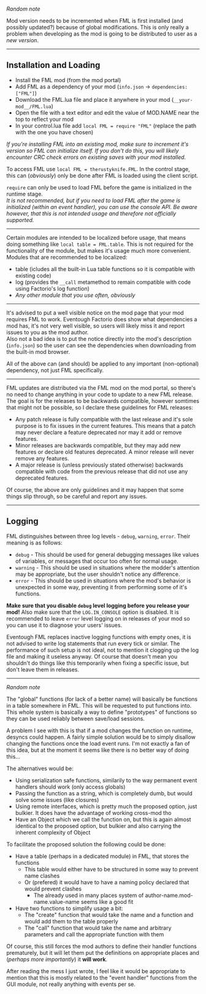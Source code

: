 *Random note*

Mod version needs to be incremented when FML is first installed (and possibly updated?) because of global modifications.
This is only really a problem when developing as the mod is going to be distributed to user as a *new version*.

---

## Installation and Loading ##

- Install the FML mod (from the mod portal)
- Add FML as a dependency of your mod (`info.json` -> `dependencies: ["FML"]`)
- Download the FML.lua file and place it anywhere in your mod (`__your-mod__/FML.lua`)
- Open the file with a text editor and edit the value of MOD.NAME near the top to reflect your mod
- In your control.lua file add `local FML = require "FML"` (replace the path with the one you have chosen)

*If you're installing FML into an existing mod, make sure to increment it's version so FML can initialize itself. If you
don't do this, you will likely encounter CRC check errors on existing saves with your mod installed.*

To access FML use `local FML = therustyknife.FML`. In the control stage, this can (*obviously*) only be done after FML is
loaded using the client script.

`require` can only be used to load FML before the game is initialized in the runtime stage.  
*It is not recommended, but if you need to load FML after the game is initialized (within an event handler), you can use
the console API. Be aware however, that this is not intended usage and therefore not officially supported.*

---

Certain modules are intended to be localized before usage, that means doing something like `local table = FML.table`.
This is not required for the functionality of the module, but makes it's usage much more convenient.  
Modules that are recommended to be localized:  

- table (icludes all the built-in Lua table functions so it is compatible with existing code)
- log (provides the `__call` metamethod to remain compatible with code using Factorio's log function)
- *Any other module that you use often, obviously*

---

It's advised to put a well visible notice on the mod page that your mod requires FML to work. Eventough Factorio does
show what dependencies a mod has, it's not very well visible, so users will likely miss it and report issues to you as
the mod author.  
Also not a bad idea is to put the notice directly into the mod's description (`info.json`) so the user can see the dependencies
when downloading from the built-in mod browser.

All of the above can (and should) be applied to any important (non-optional) dependency, not just FML specifically.

---

FML updates are distributed via the FML mod on the mod portal, so there's no need to change anything in your code to update
to a new FML release.
The goal is for the releases to be backwards compatible, however somtimes that might not be possible, so I declare these
guidelines for FML releases:

- Any patch release is fully compatible with the last release and it's sole purpose is to fix issues in the current features.
This means that a patch may never declare a feature deprecated nor may it add or remove features.
- Minor releases are backwards compatible, but they may add new features or declare old features deprecated. A minor release
will never remove any features.
- A major release is (unless previously stated otherwise) backwards compatible with code from the previous release that
did not use any deprecated features.

Of course, the above are only guidelines and it may happen that some things slip through, so be careful and report any issues.

---

## Logging ##

FML distinguishes between three log levels - `debug`, `warning`, `error`. Their meaning is as follows:

- `debug` - This should be used for general debugging messages like values of variables, or messages that occur too often
for normal usage.
- `warning` - This should be used in situations where the modder's attention may be appropriate, but the user shouldn't
notice any difference.
- `error` - This should be used in situations where the mod's behavior is unexpected in some way, preventing it from
performing some of it's functions.

**Make sure that you disable `debug` level logging before you release your mod!** Also make sure that the `LOG.IN_CONSOLE`
option is disabled. It is recommended to leave `error` level logging on in releases of your mod so you can use it to
diagnose your users' issues.

Eventough FML replaces inactive logging functions with empty ones, it is not advised to write log statements that run
every tick or similar. The performance of such setup is not ideal, not to mention it clogging up the log file and making
it useless anyway. Of course that doesn't mean you shouldn't do things like this temporarily when fixing a specific issue,
but don't leave them in releases.

---

*Random note*

The "global" functions (for lack of a better name) will basically be functions in a table somewhere in FML. This will be
requested to put functions into. This whole system is basically a way to define "prototypes" of functions so they can be
used reliably between save/load sessions.

A problem I see with this is that if a mod changes the function on runtime, desyncs could happen. A fairly simple solution
would be to simply disallow changing the functions once the load event runs. I'm not exactly a fan of this idea, but at
the moment it seems like there is no better way of doing this...

The alternatives would be:

- Using serialization safe functions, similarily to the way permanent event handlers should work (only access globals)
- Passing the function as a string, which is completely dumb, but would solve some issues (like closures)
- Using remote interfaces, which is pretty much the proposed option, just bulkier. It does have the advantage of working
cross-mod tho
- Have an Object which we call the function on, but this is again almost identical to the proposed option, but bulkier and
also carrying the inherent complexity of Object

To facilitate the proposed solution the following could be done:

- Have a table (perhaps in a dedicated module) in FML, that stores the functions
	- This table would either have to be structured in some way to prevent name clashes
	- Or (prefered) it would have to have a naming policy declared that would prevent clashes
		- The already used in many places system of author-name.mod-name.value-name seems like a good fit
- Have two functions to simplify usage a bit:
	- The "create" function that would take the name and a function and would add them to the table properly
	- The "call" function that would take the name and arbitrary parameters and call the appropriate function with them

Of course, this still forces the mod authors to define their handler functions prematurely, but it will let them put the
definitions on appropriate places and (*perhaps more importantly*) it **will work**.

After reading the mess I just wrote, I feel like it would be appropriate to mention that this is mostly related
to the "event handler" functions from the GUI module, not really anything with events per se.
